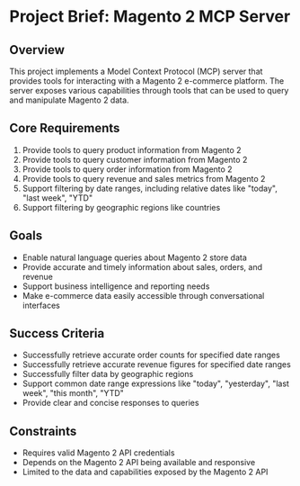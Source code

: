 # Project Brief: Magento 2 MCP Server

## Overview
This project implements a Model Context Protocol (MCP) server that provides tools for interacting with a Magento 2 e-commerce platform. The server exposes various capabilities through tools that can be used to query and manipulate Magento 2 data.

## Core Requirements
1. Provide tools to query product information from Magento 2
2. Provide tools to query customer information from Magento 2
3. Provide tools to query order information from Magento 2
4. Provide tools to query revenue and sales metrics from Magento 2
5. Support filtering by date ranges, including relative dates like "today", "last week", "YTD"
6. Support filtering by geographic regions like countries

## Goals
- Enable natural language queries about Magento 2 store data
- Provide accurate and timely information about sales, orders, and revenue
- Support business intelligence and reporting needs
- Make e-commerce data easily accessible through conversational interfaces

## Success Criteria
- Successfully retrieve accurate order counts for specified date ranges
- Successfully retrieve accurate revenue figures for specified date ranges
- Successfully filter data by geographic regions
- Support common date range expressions like "today", "yesterday", "last week", "this month", "YTD"
- Provide clear and concise responses to queries

## Constraints
- Requires valid Magento 2 API credentials
- Depends on the Magento 2 API being available and responsive
- Limited to the data and capabilities exposed by the Magento 2 API
